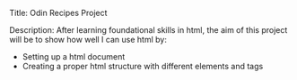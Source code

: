Title: Odin Recipes Project

Description: After learning foundational skills in html, the aim of this project will be to show how well I can use html by:

- Setting up a html document
- Creating a proper html structure with different elements and tags